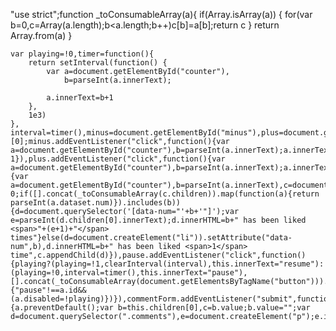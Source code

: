 "use strict";function _toConsumableArray(a){
    if(Array.isArray(a)) {
        for(var b=0,c=Array(a.length);b<a.length;b++)c[b]=a[b];return c
    }
    return Array.from(a)
}
    
    var playing=!0,timer=function(){
        return setInterval(function() {
            var a=document.getElementById("counter"),
                b=parseInt(a.innerText);
                
            a.innerText=b+1
        },
        1e3)
    },
    interval=timer(),minus=document.getElementById("minus"),plus=document.getElementById("plus"),heart=document.getElementById("heart"),pause=document.getElementById("pause"),commentForm=document.getElementsByTagName("form")[0];minus.addEventListener("click",function(){var a=document.getElementById("counter"),b=parseInt(a.innerText);a.innerText=b-1}),plus.addEventListener("click",function(){var a=document.getElementById("counter"),b=parseInt(a.innerText);a.innerText=b+1}),heart.addEventListener("click",function(){var a=document.getElementById("counter"),b=parseInt(a.innerText),c=document.querySelector(".likes"),d=void 0;if([].concat(_toConsumableArray(c.children)).map(function(a){return parseInt(a.dataset.num)}).includes(b)){d=document.querySelector('[data-num="'+b+'"]');var e=parseInt(d.children[0].innerText);d.innerHTML=b+" has been liked <span>"+(e+1)+"</span> times"}else(d=document.createElement("li")).setAttribute("data-num",b),d.innerHTML=b+" has been liked <span>1</span> time",c.appendChild(d)}),pause.addEventListener("click",function(){playing?(playing=!1,clearInterval(interval),this.innerText="resume"):(playing=!0,interval=timer(),this.innerText="pause"),[].concat(_toConsumableArray(document.getElementsByTagName("button"))).forEach(function(a){"pause"!==a.id&&(a.disabled=!playing)})}),commentForm.addEventListener("submit",function(a){a.preventDefault();var b=this.children[0],c=b.value;b.value="";var d=document.querySelector(".comments"),e=document.createElement("p");e.innerText=c,d.appendChild(e)});
